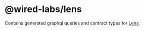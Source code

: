 # @wired-labs/lens

Contains generated graphql queries and contract types for [Lens](https://lens.xyz/).
